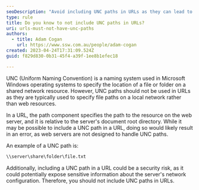 ```yaml
---
seoDescription: "Avoid including UNC paths in URLs as they can lead to errors and potential security risks."
type: rule
title: Do you know to not include UNC paths in URLs?
uri: urls-must-not-have-unc-paths
authors:
  - title: Adam Cogan
    url: https://www.ssw.com.au/people/adam-cogan
created: 2023-04-24T17:31:09.524Z
guid: f829d830-0b31-45f4-a39f-1ee8b1efec18

---
```


UNC (Uniform Naming Convention) is a naming system used in Microsoft Windows operating systems to specify the location of a file or folder on a shared network resource. However, UNC paths should not be used in URLs as they are typically used to specify file paths on a local network rather than web resources.

<!--endintro-->

In a URL, the path component specifies the path to the resource on the web server, and it is relative to the server's document root directory. While it may be possible to include a UNC path in a URL, doing so would likely result in an error, as web servers are not designed to handle UNC paths. 

An example of a UNC path is:

``` html
\\server\share\folder\file.txt
```

Additionally, including a UNC path in a URL could be a security risk, as it could potentially expose sensitive information about the server's network configuration. Therefore, you should not include UNC paths in URLs.
